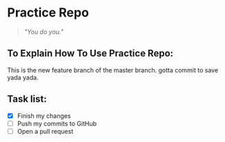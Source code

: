 # **Practice Repo**

>*"You do you."*

## **To Explain How To Use Practice Repo:**
This is the new feature branch of the master branch. gotta commit to save yada yada. 

## Task list:
- [x] Finish my changes
- [ ] Push my commits to GitHub
- [ ] Open a pull request

